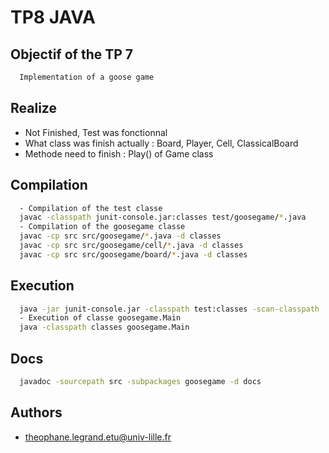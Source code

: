 # TP8 JAVA

## Objectif of the TP 7

```bash
  Implementation of a goose game 
```

## Realize

- Not Finished, Test was fonctionnal
- What class was finish actually : Board, Player, Cell, ClassicalBoard
- Methode need to finish : Play() of Game class

## Compilation

```bash
  - Compilation of the test classe
  javac -classpath junit-console.jar:classes test/goosegame/*.java
  - Compilation of the goosegame classe
  javac -cp src src/goosegame/*.java -d classes
  javac -cp src src/goosegame/cell/*.java -d classes
  javac -cp src src/goosegame/board/*.java -d classes
```

## Execution

```bash
  java -jar junit-console.jar -classpath test:classes -scan-classpath 
  - Execution of classe goosegame.Main
  java -classpath classes goosegame.Main
```

## Docs 

```bash
  javadoc -sourcepath src -subpackages goosegame -d docs
```
## Authors

- [theophane.legrand.etu@univ-lille.fr](mailto:theophane.legrand.etu@univ-lille.fr)


